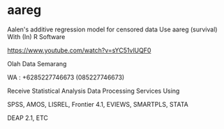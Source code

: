 # aareg
Aalen's additive regression model for censored data Use aareg (survival) With (In) R Software

https://www.youtube.com/watch?v=sYC51vlUQF0

Olah Data Semarang

WA : +6285227746673 (085227746673)

Receive Statistical Analysis Data Processing Services Using

SPSS, AMOS, LISREL, Frontier 4.1, EVIEWS, SMARTPLS, STATA

DEAP 2.1, ETC
